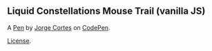 Liquid Constellations Mouse Trail (vanilla JS)
----------------------------------------------


A [Pen](https://codepen.io/chochelius/pen/vYdpqWM) by [Jorge Cortes](https://codepen.io/chochelius) on [CodePen](https://codepen.io).

[License](https://codepen.io/license/pen/vYdpqWM).